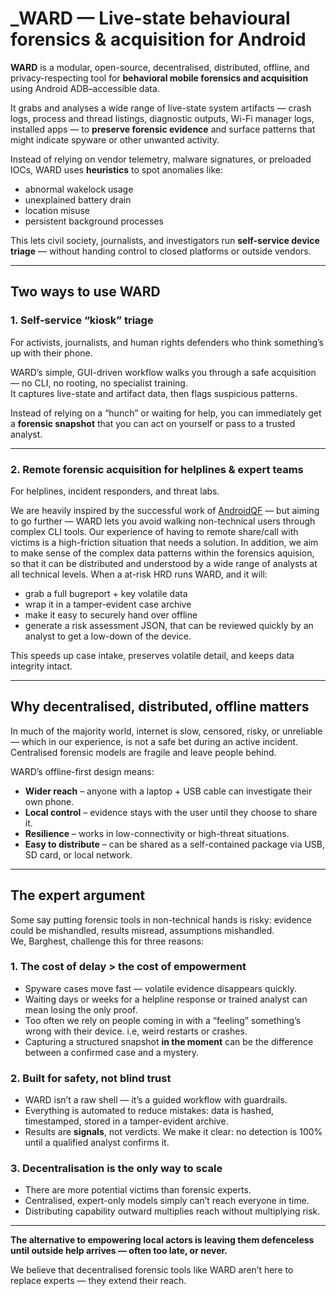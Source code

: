 # _WARD — Live-state behavioural forensics & acquisition for Android

**WARD** is a modular, open-source, decentralised, distributed, offline, and privacy-respecting tool for **behavioral mobile forensics and acquisition** using Android ADB–accessible data.  

It grabs and analyses a wide range of live-state system artifacts — crash logs, process and thread listings, diagnostic outputs, Wi-Fi manager logs, installed apps — to **preserve forensic evidence** and surface patterns that might indicate spyware or other unwanted activity.  

Instead of relying on vendor telemetry, malware signatures, or preloaded IOCs, WARD uses **heuristics** to spot anomalies like:
- abnormal wakelock usage
- unexplained battery drain
- location misuse
- persistent background processes

This lets civil society, journalists, and investigators run **self-service device triage** — without handing control to closed platforms or outside vendors.

---

## Two ways to use WARD

### 1. Self-service “kiosk” triage
For activists, journalists, and human rights defenders who think something’s up with their phone.  

WARD’s simple, GUI-driven workflow walks you through a safe acquisition — no CLI, no rooting, no specialist training.  
It captures live-state and artifact data, then flags suspicious patterns.  

Instead of relying on a “hunch” or waiting for help, you can immediately get a **forensic snapshot** that you can act on yourself or pass to a trusted analyst.

---

### 2. Remote forensic acquisition for helplines & expert teams
For helplines, incident responders, and threat labs.  

We are heavily inspired by the successful work of [AndroidQF](https://github.com/botherder/androidqf) — but aiming to go further — WARD lets you avoid walking non-technical users through complex CLI tools. Our experience of having to remote share/call with victims is a high-friction situation that needs a solution. In addition, we aim to make sense of the complex data patterns within the forensics aquision, so that it can be distributed and understood by a wide range of analysts at all technical levels. 
When a at-risk HRD runs WARD, and it will:
- grab a full bugreport + key volatile data
- wrap it in a tamper-evident case archive
- make it easy to securely hand over offline
- generate a risk assessment JSON, that can be reviewed quickly by an analyst to get a low-down of the device.

This speeds up case intake, preserves volatile detail, and keeps data integrity intact.

---

## Why decentralised, distributed, offline matters
In much of the majority world, internet is slow, censored, risky, or unreliable — which in our experience, is not a safe bet during an active incident.  
Centralised forensic models are fragile and leave people behind.

WARD’s offline-first design means:
- **Wider reach** – anyone with a laptop + USB cable can investigate their own phone.
- **Local control** – evidence stays with the user until they choose to share it.
- **Resilience** – works in low-connectivity or high-threat situations.
- **Easy to distribute** – can be shared as a self-contained package via USB, SD card, or local network.

---

## The expert argument  
Some say putting forensic tools in non-technical hands is risky: evidence could be mishandled, results misread, assumptions mishandled.  
We, Barghest, challenge this for three reasons:

### 1. The cost of delay > the cost of empowerment
- Spyware cases move fast — volatile evidence disappears quickly.
- Waiting days or weeks for a helpline response or trained analyst can mean losing the only proof.
- Too often we rely on people coming in with a “feeling” something’s wrong with their device. i.e, weird restarts or crashes.
- Capturing a structured snapshot **in the moment** can be the difference between a confirmed case and a mystery.

### 2. Built for safety, not blind trust
- WARD isn’t a raw shell — it’s a guided workflow with guardrails.
- Everything is automated to reduce mistakes: data is hashed, timestamped, stored in a tamper-evident archive.
- Results are **signals**, not verdicts. We make it clear: no detection is 100% until a qualified analyst confirms it.

### 3. Decentralisation is the only way to scale
- There are more potential victims than forensic experts.
- Centralised, expert-only models simply can’t reach everyone in time.
- Distributing capability outward multiplies reach without multiplying risk.

---

**The alternative to empowering local actors is leaving them defenceless until outside help arrives — often too late, or never.**  

We believe that decentralised forensic tools like WARD aren’t here to replace experts — they extend their reach.
